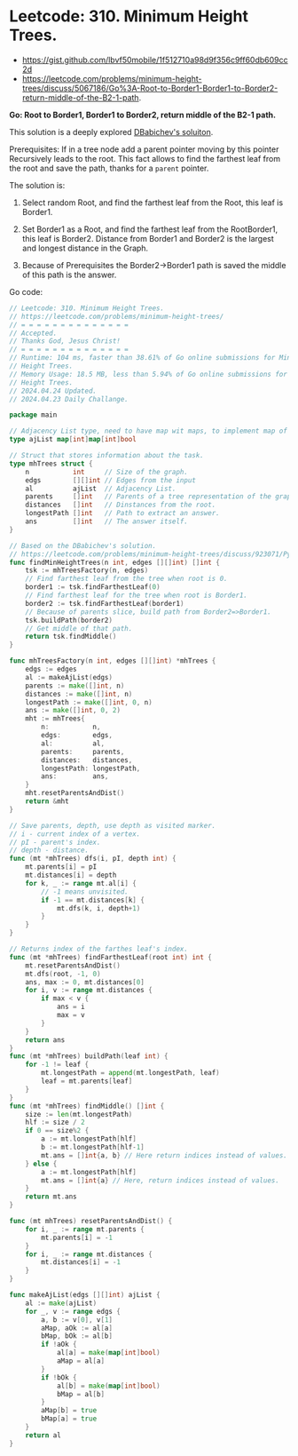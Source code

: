 # Leetcode: 310. Minimum Height Trees.

- https://gist.github.com/lbvf50mobile/1f512710a98d9f356c9ff60db609cc2d
- https://leetcode.com/problems/minimum-height-trees/discuss/5067186/Go%3A-Root-to-Border1-Border1-to-Border2-return-middle-of-the-B2-1-path.

**Go: Root to Border1, Border1 to Border2, return middle of the B2-1 path.**

This solution is a deeply explored [DBabichev's soluiton](https://leetcode.com/problems/minimum-height-trees/discuss/923071/Python-Find-diameter-using-2-dfs-explained).

Prerequisites: If in a tree node add a parent pointer moving by this pointer
Recursively leads to the root. This fact allows to find the farthest leaf from
the root and save the path, thanks for a `parent` pointer.

The solution is: 

1. Select random Root, and find the farthest leaf from the Root, this leaf is
   Border1.

2. Set Border1 as a Root, and find the farthest leaf from the RootBorder1,
   this leaf is Border2. Distance from Border1 and Border2 is the largest and
   longest distance in the Graph.

3. Because of Prerequisites the Border2->Border1 path is saved the middle of
   this path is the answer.


Go code:
```Go
// Leetcode: 310. Minimum Height Trees.
// https://leetcode.com/problems/minimum-height-trees/
// = = = = = = = = = = = = = =
// Accepted.
// Thanks God, Jesus Christ!
// = = = = = = = = = = = = = =
// Runtime: 104 ms, faster than 38.61% of Go online submissions for Minimum
// Height Trees.
// Memory Usage: 18.5 MB, less than 5.94% of Go online submissions for Minimum
// Height Trees.
// 2024.04.24 Updated.
// 2024.04.23 Daily Challange.

package main

// Adjacency List type, need to have map wit maps, to implement map of sets.
type ajList map[int]map[int]bool

// Struct that stores information about the task.
type mhTrees struct {
	n           int     // Size of the graph.
	edgs        [][]int // Edges from the input
	al          ajList  // Adjacency List.
	parents     []int   // Parents of a tree representation of the graph.
	distances   []int   // Dinstances from the root.
	longestPath []int   // Path to extract an answer.
	ans         []int   // The answer itself.
}

// Based on the DBabichev's solution.
// https://leetcode.com/problems/minimum-height-trees/discuss/923071/Python-Find-diameter-using-2-dfs-explained
func findMinHeightTrees(n int, edges [][]int) []int {
	tsk := mhTreesFactory(n, edges)
	// Find farthest leaf from the tree when root is 0.
	border1 := tsk.findFarthestLeaf(0)
	// Find farthest leaf for the tree when root is Border1.
	border2 := tsk.findFarthestLeaf(border1)
	// Because of parents slice, build path from Border2=>Border1.
	tsk.buildPath(border2)
	// Get middle of that path.
	return tsk.findMiddle()
}

func mhTreesFactory(n int, edges [][]int) *mhTrees {
	edgs := edges
	al := makeAjList(edgs)
	parents := make([]int, n)
	distances := make([]int, n)
	longestPath := make([]int, 0, n)
	ans := make([]int, 0, 2)
	mht := mhTrees{
		n:           n,
		edgs:        edgs,
		al:          al,
		parents:     parents,
		distances:   distances,
		longestPath: longestPath,
		ans:         ans,
	}
	mht.resetParentsAndDist()
	return &mht
}

// Save parents, depth, use depth as visited marker.
// i - current index of a vertex.
// pI - parent's index.
// depth - distance.
func (mt *mhTrees) dfs(i, pI, depth int) {
	mt.parents[i] = pI
	mt.distances[i] = depth
	for k, _ := range mt.al[i] {
		// -1 means unvisited.
		if -1 == mt.distances[k] {
			mt.dfs(k, i, depth+1)
		}
	}
}

// Returns index of the farthes leaf's index.
func (mt *mhTrees) findFarthestLeaf(root int) int {
	mt.resetParentsAndDist()
	mt.dfs(root, -1, 0)
	ans, max := 0, mt.distances[0]
	for i, v := range mt.distances {
		if max < v {
			ans = i
			max = v
		}
	}
	return ans
}
func (mt *mhTrees) buildPath(leaf int) {
	for -1 != leaf {
		mt.longestPath = append(mt.longestPath, leaf)
		leaf = mt.parents[leaf]
	}
}
func (mt *mhTrees) findMiddle() []int {
	size := len(mt.longestPath)
	hlf := size / 2
	if 0 == size%2 {
		a := mt.longestPath[hlf]
		b := mt.longestPath[hlf-1]
		mt.ans = []int{a, b} // Here return indices instead of values.
	} else {
		a := mt.longestPath[hlf]
		mt.ans = []int{a} // Here, return indices instead of values.
	}
	return mt.ans
}

func (mt mhTrees) resetParentsAndDist() {
	for i, _ := range mt.parents {
		mt.parents[i] = -1
	}
	for i, _ := range mt.distances {
		mt.distances[i] = -1
	}
}

func makeAjList(edgs [][]int) ajList {
	al := make(ajList)
	for _, v := range edgs {
		a, b := v[0], v[1]
		aMap, aOk := al[a]
		bMap, bOk := al[b]
		if !aOk {
			al[a] = make(map[int]bool)
			aMap = al[a]
		}
		if !bOk {
			al[b] = make(map[int]bool)
			bMap = al[b]
		}
		aMap[b] = true
		bMap[a] = true
	}
	return al
}
```
